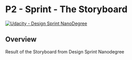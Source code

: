 # **P2 - Sprint - The Storyboard** 
[![Udacity - Design Sprint NanoDegree](https://github.com/vickyaziz/sdc_p1_lanelines/blob/master/test_images/shield-udacity.png)](https://www.udacity.com/school-of-business)

Overview
---
Result of the Storyboard from Design Sprint Nanodegree
